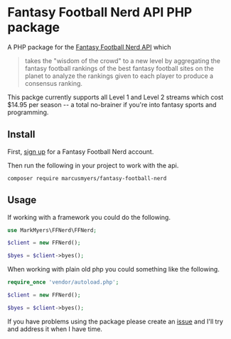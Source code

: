 # Fantasy Football Nerd API PHP package

A PHP package for the [Fantasy Football Nerd
API](http://www.fantasyfootballnerd.com/fantasy-football-api) which

> takes the "wisdom of the crowd" to a new level by aggregating the
> fantasy football rankings of the best fantasy football sites on the
> planet to analyze the rankings given to each player to produce a
> consensus ranking.

This packge currently supports all Level 1 and Level 2 streams which cost
$14.95 per season -- a total no-brainer if you're into fantasy sports
and programming.

## Install

First, [sign up](http://www.fantasyfootballnerd.com/create-account) for
a Fantasy Football Nerd account.

Then run the following in your project to work with the api.

```
composer require marcusmyers/fantasy-football-nerd
```

## Usage

If working with a framework you could do the following.

```php
use MarkMyers\FFNerd\FFNerd;

$client = new FFNerd();

$byes = $client->byes();
```

When working with plain old php you could something like the following.

```php
require_once 'vendor/autoload.php';

$client = new FFNerd();

$byes = $client->byes();
```

If you have problems using the package please create an [issue](https://github.com/marcusmyers/fantasy-football-nerd/issues/new) and I'll try and address it when I have time.